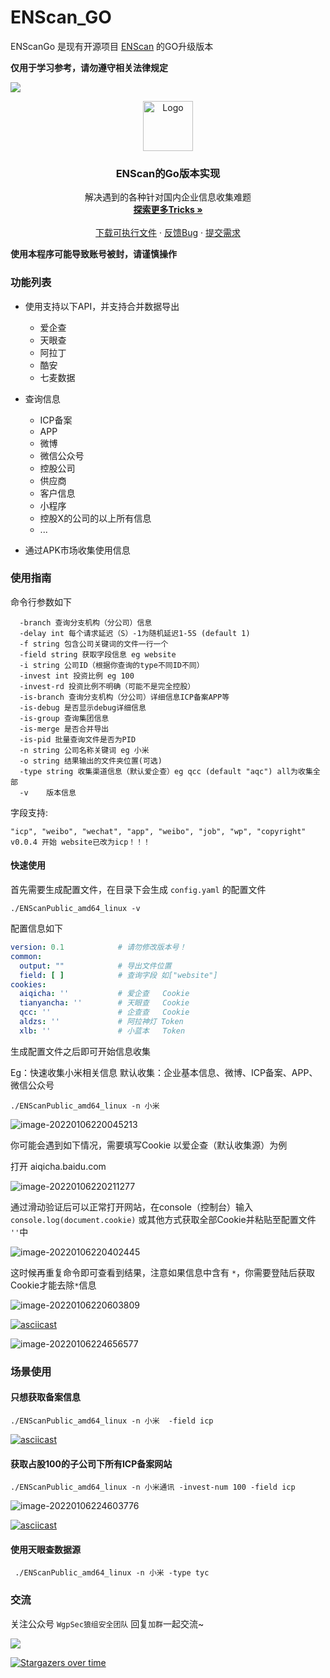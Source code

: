
# ENScan_GO

ENScanGo 是现有开源项目 [ENScan](https://github.com/wgpsec/ENScan) 的GO升级版本

**仅用于学习参考，请勿遵守相关法律规定**

![](https://shields.io/badge/Go-1.17-green?logo=go)



<p align="center">
  <a href="https://github.com/wgpsec/ENScan_GO">
    <img src="README/logo.png" alt="Logo" width="80" height="80">
  </a>

  <h3 align="center">ENScan的Go版本实现</h3>
  <p align="center">
    解决遇到的各种针对国内企业信息收集难题
    <br />
    <a href="https://github.com/wgpsec/ENScan_GO"><strong>探索更多Tricks »</strong></a>
    <br />
    <br />
    <a href="https://github.com/wgpsec/ENScan_GO/releases">下载可执行文件</a>
    ·
    <a href="https://github.com/wgpsec/ENScan_GO/issues">反馈Bug</a>
    ·
    <a href="https://github.com/wgpsec/ENScan_GO/issues">提交需求</a>
  </p>

**使用本程序可能导致账号被封，请谨慎操作**




### 功能列表

 - 使用支持以下API，并支持合并数据导出
    - 爱企查
    - 天眼查
    - 阿拉丁
    - 酷安
    - 七麦数据

 - 查询信息
    - ICP备案
    - APP
    - 微博
    - 微信公众号
    - 控股公司
    - 供应商
    - 客户信息
    - 小程序
    - 控股X的公司的以上所有信息
    - ...
 - 通过APK市场收集使用信息

### 使用指南

命令行参数如下
```
  -branch 查询分支机构（分公司）信息
  -delay int 每个请求延迟（S）-1为随机延迟1-5S (default 1)
  -f string 包含公司关键词的文件一行一个
  -field string 获取字段信息 eg website
  -i string 公司ID（根据你查询的type不同ID不同）
  -invest int 投资比例 eg 100
  -invest-rd 投资比例不明确（可能不是完全控股）
  -is-branch 查询分支机构（分公司）详细信息ICP备案APP等
  -is-debug 是否显示debug详细信息
  -is-group 查询集团信息
  -is-merge 是否合并导出
  -is-pid 批量查询文件是否为PID
  -n string 公司名称关键词 eg 小米
  -o string 结果输出的文件夹位置(可选)
  -type string 收集渠道信息（默认爱企查）eg qcc (default "aqc") all为收集全部
  -v    版本信息
```

字段支持:

```
"icp", "weibo", "wechat", "app", "weibo", "job", "wp", "copyright"
v0.0.4 开始 website已改为icp！！！
```

#### 快速使用

首先需要生成配置文件，在目录下会生成 `config.yaml` 的配置文件

```shell
./ENScanPublic_amd64_linux -v
```

配置信息如下

```yaml
version: 0.1 			# 请勿修改版本号！
common:
  output: ""            # 导出文件位置
  field: [ ]			# 查询字段 如["website"]
cookies:
  aiqicha: ''           # 爱企查   Cookie
  tianyancha: ''        # 天眼查   Cookie
  qcc: ''               # 企查查   Cookie
  aldzs: ''             # 阿拉神灯 Token
  xlb: ''               # 小蓝本   Token

```

生成配置文件之后即可开始信息收集

Eg：快速收集小米相关信息 默认收集：企业基本信息、微博、ICP备案、APP、微信公众号

```shell
./ENScanPublic_amd64_linux -n 小米
```

![image-20220106220045213](README/image-20220106220045213.png)

你可能会遇到如下情况，需要填写Cookie 以爱企查（默认收集源）为例

打开 aiqicha.baidu.com

![image-20220106220211277](README/image-20220106220211277.png)

通过滑动验证后可以正常打开网站，在console（控制台）输入 `console.log(document.cookie)` 或其他方式获取全部Cookie并粘贴至配置文件 `''`中

![image-20220106220402445](README/image-20220106220402445.png)

这时候再重复命令即可查看到结果，注意如果信息中含有 `*`，你需要登陆后获取Cookie才能去除`*`信息

![image-20220106220603809](README/image-20220106220603809.png)

[![asciicast](https://asciinema.org/a/460250.svg)](https://asciinema.org/a/460250)

![image-20220106224656577](README/image-20220106224656577.png)

### 场景使用

#### 只想获取备案信息

```shell
./ENScanPublic_amd64_linux -n 小米  -field icp
```

[![asciicast](https://asciinema.org/a/460252.svg)](https://asciinema.org/a/460252)

#### 获取占股100的子公司下所有ICP备案网站

```
./ENScanPublic_amd64_linux -n 小米通讯 -invest-num 100 -field icp
```

![image-20220106224603776](README/image-20220106224603776.png)

[![asciicast](https://asciinema.org/a/460255.svg)](https://asciinema.org/a/460255)

#### 使用天眼查数据源

```
 ./ENScanPublic_amd64_linux -n 小米 -type tyc
```



###  交流

关注公众号 `WgpSec狼组安全团队` 回复`加群`一起交流~

![](https://assets.wgpsec.org/www/images/wechat.png)

[![Stargazers over time](https://starchart.cc/wgpsec/ENScan_GO.svg)](https://starchart.cc/wgpsec/ENScan_GO)
